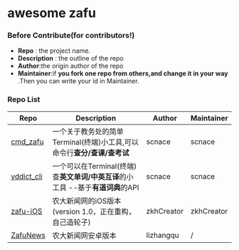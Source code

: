 # awesome zafu

### Before Contribute(for contributors!)

* **Repo** : the project name.
* **Description** : the outline of the repo
* **Author**:the origin author of the repo
* **Maintainer**:if **you fork one repo from others,and change it in your way** .Then you can write your id in Maintainer.

### Repo List

| Repo                                     | Description                              | Author     | Maintainer |
| ---------------------------------------- | ---------------------------------------- | ---------- | ---------- |
| [cmd_zafu](https://github.com/scbizu/cmd_zafu/releases) | 一个关于教务处的简单Terminal(终端)小工具,可以命令行**查分/查课/查考试** | scnace     | scnace     |
| [yddict_cli](https://github.com/scbizu/dict_cli/releases) | 一个可以在Terminal(终端)查**英文单词/中英互译**的小工具 --基于**有道词典**的API | scnace     | scnace     |
| [zafu-iOS](https://github.com/zkh90644/ZafuNews_iOS) | 农大新闻网的iOS版本(version 1.0，正在重构，自己造轮子)      | zkhCreator | zkhCreator |
|[ZafuNews](https://github.com/lizhangqu/ZafuNews)                               |农大新闻网安卓版本                                          | lizhangqu           |      / |
